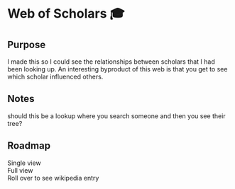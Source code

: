 # Web of Scholars :mortar_board:

## Purpose
I made this so I could see the relationships between scholars that I had been looking up. An interesting byproduct of this web is that 
you get to see which scholar influenced others. 
## Notes
should this be a lookup where you search someone and then you see their tree?

## Roadmap
Single view  
Full view  
Roll over to see wikipedia entry  